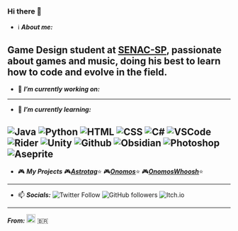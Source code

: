 ### Hi there 👋
- ℹ️ ***About me:*** 

Game Design student at [SENAC-SP](https://www.sp.senac.br), passionate about games and music, doing his best to learn how to code and evolve in the field.
---
- 🔭 ***I’m currently working on:***
---
- 🌱 ***I’m currently learning:***

![Java](https://img.shields.io/badge/Code-Java-brightgreen?style=flat-square&logo=java)
![Python](https://img.shields.io/badge/Code-Python-blue?style=flat-square&logo=python)
![HTML](https://img.shields.io/badge/Code-HTML-orange?style=flat-square&logo=HTML5)
![CSS](https://img.shields.io/badge/Code-CSS-white?style=flat-square&logo=CSS3)
![C#](https://img.shields.io/badge/Code-C%23-white?style=flat-square&logo=csharp)
![VSCode](https://img.shields.io/badge/Editor-VSCode-blue?style=flat-square&logo=visualstudiocode)
![Rider](https://img.shields.io/badge/Editor-Rider-red?style=flat-square&logo=rider)
![Unity](https://img.shields.io/badge/Tool-Unity-lightgrey?style=flat-square&logo=unity)
![Github](https://img.shields.io/badge/Tool-Github-white?style=flat-square&logo=github)
![Obsidian](https://img.shields.io/badge/Tool-Obsidian-purple?style=flat-square&logo=obsidian)
![Photoshop](https://img.shields.io/badge/Tool-Photoshop-blue?style=flat-square&logo=adobephotoshop)
![Aseprite](https://img.shields.io/badge/Tool-Aseprite-lightblue?style=flat-square&logo=aseprite)
---
- 🎮 ***My Projects***
🎮<ins>***[Astrotag](https://github.com/Athos067/ProjetoKsi)***</ins>⭐
🎮<ins>***[Onomos](https://github.com/kibug0/Onomos)***</ins>⭐
🎮<ins>***[OnomosWhoosh](https://github.com/Smurillopng/OnomosWhoosh)***</ins>⭐
---
- 📫 ***Socials:***
![Twitter Follow](https://img.shields.io/twitter/follow/Smurillopng?style=social)
![GitHub followers](https://img.shields.io/github/followers/Smurillopng?style=social)
![Itch.io](https://img.shields.io/badge/smurillof-Itchio?style=social&logo=itchdotio)
---
***From:*** <img src="https://user-images.githubusercontent.com/72756949/141886008-7863eed5-9de6-42d1-9649-ec8fb324d012.png" alt="alt text" width="20" height="20"> :brazil:

